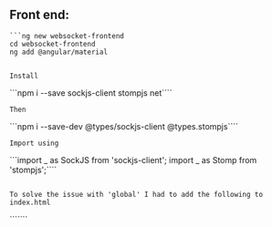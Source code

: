 ## Front end:

```` 
```ng new websocket-frontend
cd websocket-frontend
ng add @angular/material
```` 
```

Install
```` 
```npm i --save sockjs-client stompjs net```` 
```
Then
```` 
```npm i --save-dev @types/sockjs-client @types.stompjs```` 
```
Import using
```` 
```import _ as SockJS from 'sockjs-client'; import _ as Stomp from 'stompjs';```` 
```

To solve the issue with 'global' I had to add the following to index.html

```` 
```<script type="application/javascript"> var global = window; </script>```` 
```
